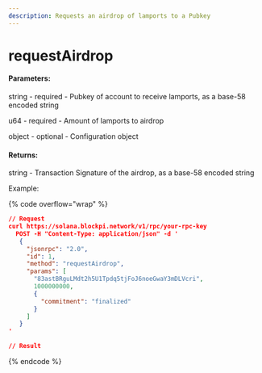 ```yaml
---
description: Requests an airdrop of lamports to a Pubkey
---
```


# requestAirdrop

#### **Parameters:**

string - required - Pubkey of account to receive lamports, as a base-58 encoded string

u64 - required - Amount of lamports to airdrop

object - optional - Configuration object

#### **Returns:**

string - Transaction Signature of the airdrop, as a base-58 encoded string

Example:

{% code overflow="wrap" %}
```json
// Request
curl https://solana.blockpi.network/v1/rpc/your-rpc-key
  POST -H "Content-Type: application/json" -d ' 
   {
     "jsonrpc": "2.0",
     "id": 1,
     "method": "requestAirdrop",
     "params": [
       "83astBRguLMdt2h5U1Tpdq5tjFoJ6noeGwaY3mDLVcri",
       1000000000,
       {
         "commitment": "finalized"
       }
     ]
   }
'

// Result

```
{% endcode %}
